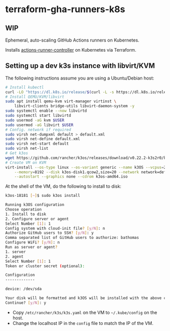 # terraform-gha-runners-k8s

## WIP

Ephemeral, auto-scaling GitHub Actions runners on Kubernetes.

Installs [actions-runner-controller](https://github.com/actions/actions-runner-controller)
on Kubernetes via Terraform.

## Setting up a dev k3s instance with libvirt/KVM

The following instructions assume you are using a Ubuntu/Debian host:

```bash
# Install kubectl
curl -LO "https://dl.k8s.io/release/$(curl -L -s https://dl.k8s.io/release/stable.txt)/bin/linux/amd64/kubectl"
# Install QEMU/KVM/libvirt
sudo apt install qemu-kvm virt-manager virtinst \
    libvirt-clients bridge-utils libvirt-daemon-system -y
sudo systemctl enable --now libvirtd
sudo systemctl start libvirtd
sudo usermod -aG kvm $USER
sudo usermod -aG libvirt $USER
# Config. network if required
sudo virsh net-dumpxml default > default.xml
sudo virsh net-define default.xml 
sudo virsh net-start default
sudo virsh net-list
# Get k3os
wget https://github.com/rancher/k3os/releases/download/v0.22.2-k3s2r0/k3os-amd64.iso
# Create VM on KVM
virt-install --os-type linux --os-variant generic --name k3OS --vcpus=2 \
    --memory=8192 --disk k3os-disk1.qcow2,size=20 --network network=default \
    --autostart --graphics none --cdrom k3os-amd64.iso
```

At the shell of the VM, do the following to install to disk:

```bash
k3os-18181 [~]$ sudo k3os install

Running k3OS configuration
Choose operation
1. Install to disk
2. Configure server or agent
Select Number [1]: 1
Config system with cloud-init file? [y/N]: n
Authorize GitHub users to SSH? [y/N]: y
Comma separated list of GitHub users to authorize: bathomas
Configure WiFi? [y/N]: n
Run as server or agent?
1. server
2. agent
Select Number [1]: 1
Token or cluster secret (optional): 

Configuration
-------------

device: /dev/sda

Your disk will be formatted and k3OS will be installed with the above configuration.
Continue? [y/N]: y
```

- Copy `/etc/rancher/k3s/k3s.yaml` on the VM to `~/.kube/config` on the host. 
- Change the localhost IP in the `config` file to match the IP of the VM.
